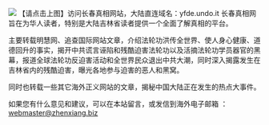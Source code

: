 <a id="header" href="https://d2v4w9ct073g2h.cloudfront.net"><img border="0" src="https://cloud.githubusercontent.com/assets/19661061/18597068/2bd8feba-7c1a-11e6-9a91-e42f9a480787.jpg" style="max-width:100%;"></a>
【请点击上图】访问长春真相网站，大陆直连域名：yfde.undo.it
长春真相网旨在为华人读者，特别是大陆吉林省读者提供一个全面了解真相的平台。

主要转载明慧网、追查国际网站文章，介绍法轮功洪传全世界、使人身心健康、道德回升的事实，揭开中共谎言诬陷和残酷迫害法轮功以及活摘法轮功学员器官的黑幕，报道全球法轮功反迫害活动和全世界民众退出中共大潮，同时深入揭露发生在吉林省内的残酷迫害，曝光各地参与迫害的恶人和黑窝。

同时也转载一些其它海外正义网站的文章，揭秘中国大陆正在发生的热点大事件。

如果您有什么意见和建议，可以在本站留言，或发信到海外电子邮箱 ：webmaster@zhenxiang.biz
